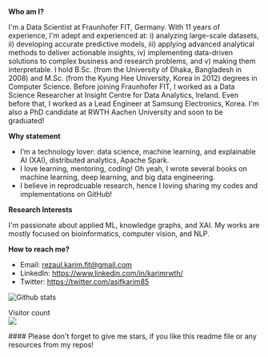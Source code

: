 **Who am I?**

I'm a Data Scientist at Fraunhofer FIT, Germany. With 11 years of experience, I'm adept and experienced at: i) analyzing large-scale datasets, ii) developing accurate predictive models, iii) applying advanced analytical methods to deliver actionable insights, iv) implementing data-driven solutions to complex business and research problems, and v) making them interpretable. I hold B.Sc. (from the University of Dhaka, Bangladesh in 2008) and M.Sc. (from the Kyung Hee University, Korea in 2012) degrees in Computer Science. Before joining Fraunhofer FIT, I worked as a Data Science Researcher at Insight Centre for Data Analytics, Ireland. Even before that, I worked as a Lead Engineer at Samsung Electronics, Korea. I'm also a PhD candidate at RWTH Aachen University and soon to be graduated! 

**Why statement**
- I’m a technology lover: data science, machine learning, and explainable AI (XAI), distributed analytics, Apache Spark. 
- I love learning, mentoring, coding! Oh yeah, I wrote several books on machine learning, deep learning, and big data engineering.
- I believe in reprodcuable research, hence I loving sharing my codes and implementations on GitHub! 

**Research Interests** 

I'm passionate about applied ML, knowledge graphs, and XAI. My works are mostly focused on bioinformatics, computer vision, and NLP.

**How to reach me?**
- Email: rezaul.karim.fit@gmail.com
- LinkedIn: https://www.linkedin.com/in/karimrwth/ 
- Twitter: https://twitter.com/asifkarim85 

<!-- <a href="https://github.com/rezacsedu">
  <img align="center" src="https://github-readme-stats.vercel.app/api/top-langs/?username=rezacsedu&&theme=dracula&hide_langs_below=1" />
</a> -->
![Github stats](https://github-readme-stats.vercel.app/api?username=rezacsedu&show_icons=true&hide_border=false)

<p align="left"> 
  Visitor count<br>
  <img src="https://profile-counter.glitch.me/rezacsedu/count.svg" />
</p>
<div align="left">  
#### Please don't forget to give me stars, if you like this readme file or any resources from my repos! 
</div> 
